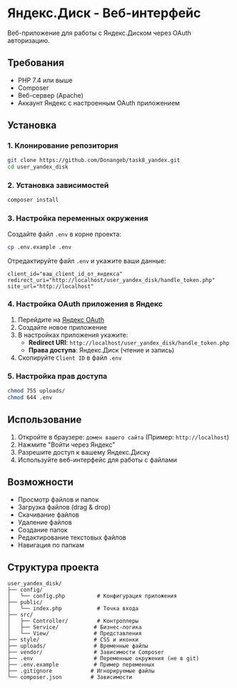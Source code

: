 # Яндекс.Диск - Веб-интерфейс

Веб-приложение для работы с Яндекс.Диском через OAuth авторизацию.

## Требования

- PHP 7.4 или выше
- Composer
- Веб-сервер (Apache)
- Аккаунт Яндекс с настроенным OAuth приложением

## Установка

### 1. Клонирование репозитория

```bash
git clone https://github.com/Donangeb/task8_yandex.git
cd user_yandex_disk
```

### 2. Установка зависимостей

```bash
composer install
```

### 3. Настройка переменных окружения

Создайте файл `.env` в корне проекта:

```bash
cp .env.example .env
```

Отредактируйте файл `.env` и укажите ваши данные:

```env
client_id="ваш_client_id_от_яндекса"
redirect_uri="http://localhost/user_yandex_disk/handle_token.php"
site_url="http://localhost"
```

### 4. Настройка OAuth приложения в Яндекс

1. Перейдите на [Яндекс OAuth](https://oauth.yandex.ru/)
2. Создайте новое приложение
3. В настройках приложения укажите:
   - **Redirect URI**: `http://localhost/user_yandex_disk/handle_token.php`
   - **Права доступа**: Яндекс.Диск (чтение и запись)
4. Скопируйте `Client ID` в файл `.env`

### 5. Настройка прав доступа

```bash
chmod 755 uploads/
chmod 644 .env
```

## Использование

1. Откройте в браузере: `домен вашего сайта` (Пример: `http://localhost`)
2. Нажмите "Войти через Яндекс"
3. Разрешите доступ к вашему Яндекс.Диску
4. Используйте веб-интерфейс для работы с файлами

## Возможности

- Просмотр файлов и папок
- Загрузка файлов (drag & drop)
- Скачивание файлов
- Удаление файлов
- Создание папок
- Редактирование текстовых файлов
- Навигация по папкам

## Структура проекта

```
user_yandex_disk/
├── config/
│   └── config.php          # Конфигурация приложения
├── public/
│   └── index.php           # Точка входа
├── src/
│   ├── Controller/         # Контроллеры
│   ├── Service/           # Бизнес-логика
│   └── View/              # Представления
├── style/                 # CSS и иконки
├── uploads/               # Временные файлы
├── vendor/                # Зависимости Composer
├── .env                   # Переменные окружения (не в git)
├── .env.example           # Пример переменных
├── .gitignore            # Игнорируемые файлы
└── composer.json         # Зависимости
```
